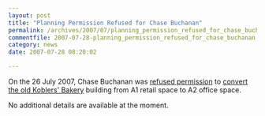 ```yaml
---
layout: post
title: "Planning Permission Refused for Chase Buchanan"
permalink: /archives/2007/07/planning_permission_refused_for_chase_buchanan.html
commentfile: 2007-07-28-planning_permission_refused_for_chase_buchanan
category: news
date: 2007-07-28 08:20:02

---
```


On the 26 July 2007, Chase Buchanan was [refused permission](http://www2.richmond.gov.uk/PlanData2/planning_summary.aspx?strWeekListType=SRCH&strCaseNo=07/1816/COU&strLimit=50) to [convert the old Koblers' Bakery](https://stmargarets.london/archives/2007/06/no_baker_just_more_estate_agents.html) building from A1 retail space to A2 office space.

No additional details are available at the moment.
